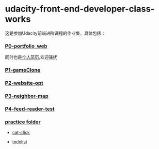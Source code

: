 # udacity-front-end-developer-class-works

这是参加Udacity前端进阶课程的作业集，具体包括：
### [P0-portfolio_web](https://github.com/steve-yuan-8276/udacity-front-end-developer-class-works/tree/master/P0-portfolio_web)

同时也是[个人简历](),欢迎骚扰

###  [P1-gameClone](https://github.com/steve-yuan-8276/udacity-front-end-developer-class-works/tree/master/P1-gameClone)

###  [P2-website-opt](https://github.com/steve-yuan-8276/udacity-front-end-developer-class-works/tree/master/P2-website-opt)

###  [P3-neighbor-map](https://github.com/steve-yuan-8276/udacity-front-end-developer-class-works/tree/master/P3-neighbor-map)

### [P4-feed-reader-test](https://github.com/steve-yuan-8276/udacity-front-end-developer-class-works/tree/master/P4-feed-reader-test)

### [practice folder](https://github.com/steve-yuan-8276/udacity-front-end-developer-class-works/tree/master/Practice-folder)

-  [cat-click](https://github.com/steve-yuan-8276/udacity-front-end-developer-class-works/tree/master/P3-Google-map/cat-click)

-  [todolist](https://github.com/steve-yuan-8276/udacity-front-end-developer-class-works/tree/master/Practice-folder/todolist)


